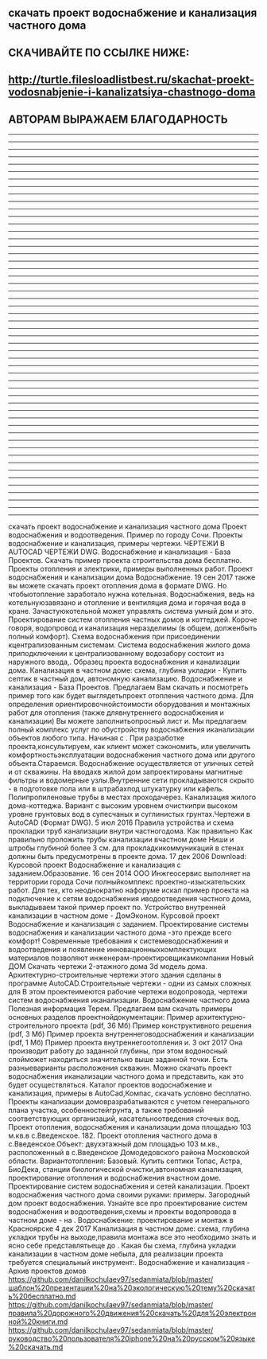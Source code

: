 скачать проект водоснабжение и канализация частного дома
--------------------------------------------------
СКАЧИВАЙТЕ ПО ССЫЛКЕ НИЖЕ:
--------------------------------------------------
http://turtle.filesloadlistbest.ru/skachat-proekt-vodosnabjenie-i-kanalizatsiya-chastnogo-doma
--------------------------------------------------
АВТОРАМ ВЫРАЖАЕМ БЛАГОДАРНОСТЬ
--------------------------------------------------
--------------------------------------------------
--------------------------------------------------
--------------------------------------------------
--------------------------------------------------
--------------------------------------------------
--------------------------------------------------
--------------------------------------------------
--------------------------------------------------
--------------------------------------------------
--------------------------------------------------
--------------------------------------------------
--------------------------------------------------
--------------------------------------------------
--------------------------------------------------
--------------------------------------------------
--------------------------------------------------
--------------------------------------------------
--------------------------------------------------
--------------------------------------------------
--------------------------------------------------
--------------------------------------------------
--------------------------------------------------
--------------------------------------------------
--------------------------------------------------
--------------------------------------------------
--------------------------------------------------
--------------------------------------------------
--------------------------------------------------
--------------------------------------------------
--------------------------------------------------
--------------------------------------------------
--------------------------------------------------
--------------------------------------------------
--------------------------------------------------
--------------------------------------------------
--------------------------------------------------
--------------------------------------------------
--------------------------------------------------
--------------------------------------------------
--------------------------------------------------
--------------------------------------------------
--------------------------------------------------
--------------------------------------------------
--------------------------------------------------
--------------------------------------------------
--------------------------------------------------
--------------------------------------------------
--------------------------------------------------
--------------------------------------------------
--------------------------------------------------
--------------------------------------------------
--------------------------------------------------
скачать проект водоснабжение и канализация частного дома Проект водоснабжения и водоотведения. Пример по городу Сочи. Проекты водоснабжение и канализация, примеры чертежи. ЧЕРТЕЖИ В AUTOCAD  ЧЕРТЕЖИ DWG. Водоснабжение и канализация - База Проектов. Скачать пример проекта строительства дома бесплатно. Проекты отопления и электрики, примеры выполненных работ. Проект водоснабжения и канализации дома  Водоснабжение. 19 сен 2017  также вы можете скачать проект отопления дома в формате DWG. Но чтобыотопление заработало нужна котельная. Водоснабжения, ведь на котельнуюзавязано и отопление и вентиляция дома и горячая вода в кране. Зачастуюкотельной может управлять система умный дом и это. Проектирование систем отопления частных домов и коттеджей. Короче говоря, водопровод и канализация неразделимы (в общем, долженбыть полный комфорт). Схема водоснабжения при присоединении кцентрализованным системам. Система водоснабжения жилого дома приподключении к централизованному водозабору состоит из наружного ввода,. Образец проекта водоснабжения и канализации дома. Канализация в частном доме: схема, глубина укладки -
Купить септик в частный дом, автономную канализацию. Водоснабжение и канализация - База Проектов. Предлагаем Вам скачать и посмотреть пример того как будет выглядетьпроект отопления частного дома.  Для определения ориентировочнойстоимости оборудования и монтажных работ для отопления (также длявнутреннего водоснабжения и канализации) Вы можете заполнитьопросный лист и. Мы предлагаем полный комплекс услуг по обустройству водоснабжения иканализации объектов любого типа. Начиная с . При разработке проекта,консультируем, как клиент может сэкономить, или увеличить комфортностьэксплуатации водоснабжения частного дома или другого объекта.Стараемся. Водоснабжение осуществляется от уличных сетей и от скважины. На вводахв жилой дом запроектированы магнитные фильтры и водомерные узлы.Внутренние сети прокладываются скрыто - в подготовке пола или в штрабахпод штукатурку или кафель. Полипропиленовые трубы в местах проходачерез. Канализация жилого дома-коттеджа. Вариант с высоким уровнем очисткипри высоком уровне грунтовых вод в супесчаных и суглинистых грунтах.Чертежи в AutoCAD (Формат DWG). 5 июл 2016  Правила устройства и схема прокладки труб канализации внутри частногодома. Как правильно  Как правильно проложить трубы канализации вчастном доме  Ниши и штробы глубиной более 3 см. для прокладкикоммуникаций в стенах должны быть предусмотрены в проекте дома. 17 дек 2006  Download: Курсовой проект Водоснабжение и канализация с заданием.Образование. 16 сен 2014  ООО Инжгеосервис выполняет на территории города Сочи полныйкомплекс проектно-изыскательских работ. Для тех, кто неоднократно нафоруме искал пример проекта на подключение к сетям водоснабжения иводоотведения частного дома, выкладываем такой пример проект по. Устройство внутренней канализации в частном доме - ДомЭконом. Курсовой проект Водоснабжение и канализация с заданием. Проектирование системы водоснабжения и канализации частного дома -это прежде всего комфорт! Современные требования к системеводоснабжения и водоотведения и появление инновационныхкомплектующих материалов позволяют инженерам-проектировщикамкомпании Новый ДОМ
Скачать чертежи 2-этажного дома  3d модель дома. Архитектурно-строительные чертежи этого здания сделаны в программе AutoCAD.Строительные чертежи - одни из самых сложных для  В этом проектеимеются рабочие чертежи водопровода, чертежи систем водоснабжения иканализации. Водоснабжение частного дома  Полезная информация  Терем. Предлагаем вам скачать примеры основных разделов проектнойдокументации: Пример архитектурно-строительного проекта (pdf, 36 Мб) Пример конструктивного решения (pdf, 3 Мб)  Пример проекта внутреннеговодоснабжения и канализации (pdf, 1 Мб)  Пример проекта внутреннегоотопления и. 3 окт 2017  Она производит работу до заданной глубины, при этом водоносный слойможет находиться значительно выше заданной точки. Есть разныеварианты расположения скважин. Можно скачать проект водоснабжения иканализации частного дома и представить, как это будет осуществляться. Каталог проектов водоснабжение и канализация, примеры в AutoCad,Компас, скачать условно бесплатно.  Проекты канализации домовразрабатываются с учетом генерального плана участка, особенностейгрунта, а также требований соответствующих организаций, касательноотведения сточных вод. Проект отопления, водоснабжения и канализации дома площадью 103 м.кв.в с.Введенское. 182. Проект отопления частного дома в с.Введенское.Объект: двухэтажный дом площадью 103 м.кв., расположенный в с.Введенское Домодедовского района Московской области. Вариантотопления: Базовый. Купить септики Топас, Астра, БиоДека, станции биологической очистки,автономная канализация, проектирование отопления и водоснабжения вчастном доме. Проектирование систем водоснабжения и сетей канализации. Проект водоснабжения частного дома своими руками: примеры. Загородный дом проект водоснабжения. Узнайте все про проектирование систем водоснабжения и водоотведения,схемы и проекты водопровода в частном доме - на . Водоснабжение: проектирование и монтаж в Красноярске
4 дек 2017  Канализация в частном доме: схема, глубина укладки трубы на выходе,правила монтажа  все это необходимо знать и ясно себе представлятьеще до . Какая бы схема, глубина укладки канализации в частном доме небыла, для реализации проекта требуется специальный инструмент:. Водоснабжение и канализация - Архив проектов домов
https://github.com/danilkochulaev97/sedanmiata/blob/master/шаблон%20презентации%20на%20экологическую%20тему%20скачать%20бесплатно.md
https://github.com/danilkochulaev97/sedanmiata/blob/master/правила%20дорожного%20движения%20скачать%20для%20электронной%20книги.md
https://github.com/danilkochulaev97/sedanmiata/blob/master/руководство%20пользователя%20iphone%20на%20русском%20языке%20скачать.md